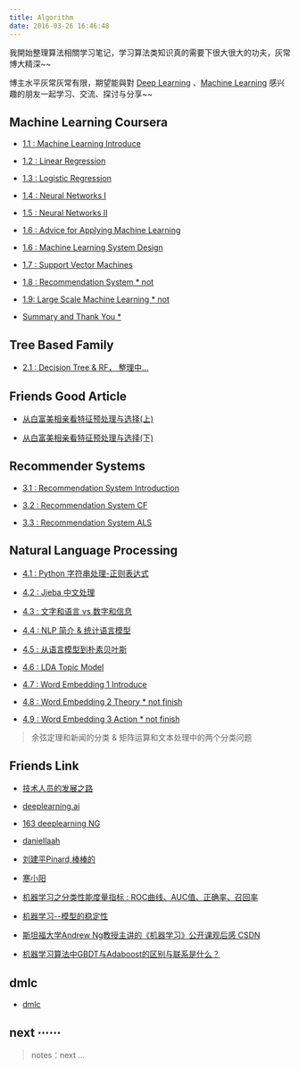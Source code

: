 ```yaml
---
title: Algorithm
date: 2016-03-26 16:46:48
---
```


我開始整理算法相關学习笔记，学习算法类知识真的需要下很大很大的功夫，灰常博大精深~~

博主水平灰常灰常有限，期望能與對 [Deep Learning](https://en.wikipedia.org/wiki/Deep_learning) 、[Machine Learning](https://en.wikipedia.org/wiki/Machine_learning) 感兴趣的朋友一起学习、交流、探讨与分享~~

<!--
## Deep Learning AI

### 1. 深度学习概论

- [1.1 : Deep Learning AI][dl1]

### 2. 神经网络基础

- [2.1. : 二分分类 *][0]

- [2.2. : Logistic 回归 *][0]

- [...][0]

### 3. 浅层神经网络

- [3.1 : 神经网络概览 *][0]

- [3.2 : 神经网络表示 *][0] 

- [...][0]

### 4. 深层神经网络

- [4.1 : 深层神经网络 *][0]

- [4.2 : 深层网络前向传播 *][0] 

- [...][0]

[dl1]: /2018/05/01/deeplearning-ai-Neural-Networks-and-Deep-Learning-week1/
-->
## Machine Learning Coursera

- [1.1 : Machine Learning Introduce][1]

- [1.2 : Linear Regression][2]

- [1.3 : Logistic Regression][3]

- [1.4 : Neural Networks I][4]

- [1.5 : Neural Networks II][5]

- [1.6 : Advice for Applying Machine Learning][6-1]

- [1.6 : Machine Learning System Design][6-2]

- [1.7 : Support Vector Machines][7]

- [1.8 : Recommendation System * not][0]

- [1.9: Large Scale Machine Learning * not][0]

- [Summary and Thank You *][0]

[1]: /2016/09/20/ml-coursera-ng-w1-01-introduce/
[2]: /2016/10/08/ml-coursera-ng-w2-01-Linear-Regression/
[3]: /2016/10/24/ml-coursera-ng-w3-LR/
[4]: /2017/02/07/ml-coursera-ng-w4-NN-02/
[5]: /2017/02/13/ml-coursera-ng-w4-NN-03/
[6-1]: /2017/05/24/ml-coursera-ng-w6-Advice-for-Applying-Machine-Learning/
[6-2]: /2017/05/29/ml-coursera-ng-w6-Machine-Learning-System-Design/
[7]: /2017/10/13/ml-coursera-ng-w7-svm/
[8]: /2018/01/24/ml-coursera-ng-w8-clustering-1/

## Tree Based Family

- [2.1 : Decision Tree & RF，  整理中...][0] 

## Friends Good Article

- [从白富美相亲看特征预处理与选择(上)][hb1] 

- [从白富美相亲看特征预处理与选择(下)][hb2] 

[hb1]: https://blog.csdn.net/han_xiaoyang/article/details/50481967
[hb2]: https://blog.csdn.net/han_xiaoyang/article/details/50503115

## Recommender Systems

- [3.1 : Recommendation System Introduction][r1] 

- [3.2 : Recommendation System CF][r2] 

- [3.3 : Recommendation System ALS][r3] 

[r1]: /2016/11/22/recommendation-what/
[r2]: /2017/02/28/recommendation-six-mouth-CF/
[r3]: /2017/03/24/recommendation-six-mouth-ALS/

## Natural Language Processing

- [4.1 : Python 字符串处理-正则表达式][n1]  

- [4.2 : Jieba 中文处理][n2]

- [4.3 : 文字和语言 vs 数字和信息][m1]  

- [4.4 : NLP 简介 & 统计语言模型][m2]

- [4.5 : 从语言模型到朴素贝叶斯][n3]

- [4.6 : LDA Topic Model][n4]

- [4.7 : Word Embedding 1 Introduce][n8]

- [4.8 : Word Embedding 2 Theory * not finish][0]

- [4.9 : Word Embedding 3 Action * not finish][0]

> 余弦定理和新闻的分类 & 矩阵运算和文本处理中的两个分类问题

## Friends Link

- [技术人员的发展之路][coolshell1]

- [deeplearning.ai][d1]

- [163 deeplearning NG][ng1]

- [daniellaah][d2]

- [刘建平Pinard,棒棒的][pinard]

- [寒小阳][h1]

- [机器学习之分类性能度量指标 : ROC曲线、AUC值、正确率、召回率][j1]

- [机器学习--模型的稳定性][c1]

- [斯坦福大学Andrew Ng教授主讲的《机器学习》公开课观后感 CSDN][h2]

- [机器学习算法中GBDT与Adaboost的区别与联系是什么？][z2]

[h1]: http://blog.csdn.net/han_xiaoyang/article/category/5877239
[h2]: https://blog.csdn.net/l18930738887/article/details/50204621
[j1]: https://www.jianshu.com/p/c61ae11cc5f6
[c1]: https://blog.csdn.net/zhouwenyuan1015/article/details/78228818
[z1]: https://www.zhihu.com/question/37405102
[z2]: https://www.zhihu.com/question/54626685

[coolshell1]: https://coolshell.cn/articles/17583.html

[pinard]: http://www.cnblogs.com/pinard/

## dmlc

- [dmlc][dmlc]

[d1]: https://www.deeplearning.ai/
[d2]: http://daniellaah.github.io/

[ng1]: https://mooc.study.163.com/learn/2001281002?tid=2001392029#/learn/content?type=detail&id=2001701005


[m1]: /2017/11/08/nlp-pre-word-language-number-info-history/
[m2]: /2017/11/13/nlp-pre-statistics-language-model/
[m3]: /2017/11/14/nlp-pre-hidden-markov-model/

[0]: /deeplearning
[dmlc]: http://dmlc.ml/

[n1]: /2017/07/30/nlp-01-string-operation-re/
[n2]: /2017/07/29/nlp-01-jieba/
[n3]: /2017/08/10/nlp-bayes-1/
[n4]: /2017/09/22/nlp-LDA/
[n8]: /2017/07/12/nlp-word-vector-basic/

[f1]: http://www.52nlp.cn/


## next ⋯⋯

> notes：next ...
